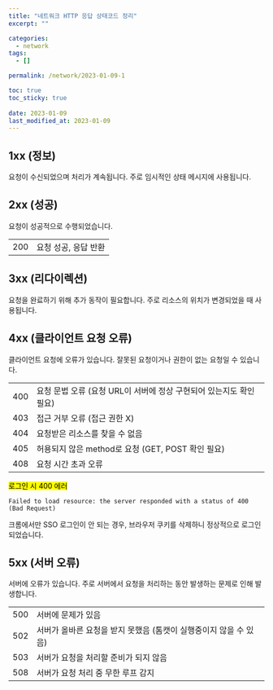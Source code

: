 ```yaml
---
title: "네트워크 HTTP 응답 상태코드 정리"
excerpt: ""

categories:
  - network
tags:
  - []

permalink: /network/2023-01-09-1

toc: true
toc_sticky: true
 
date: 2023-01-09
last_modified_at: 2023-01-09
---
```


## 1xx (정보)
요청이 수신되었으며 처리가 계속됩니다. 주로 임시적인 상태 메시지에 사용됩니다.

## 2xx (성공)
요청이 성공적으로 수행되었습니다.
<table class="table_2_left">
  <tbody>
    <tr>
      <td>200</td>
      <td>요청 성공, 응답 반환</td>
    </tr>
  </tbody>
</table>

## 3xx (리다이렉션)
요청을 완료하기 위해 추가 동작이 필요합니다. 주로 리소스의 위치가 변경되었을 때 사용됩니다.

## 4xx (클라이언트 요청 오류)
클라이언트 요청에 오류가 있습니다. 잘못된 요청이거나 권한이 없는 요청일 수 있습니다.  
<table class="table_2_left">
  <tbody>
    <tr>
      <td>400</td>
      <td>요청 문법 오류 (요청 URL이 서버에 정상 구현되어 있는지도 확인 필요)</td>
    </tr>
    <tr>
      <td>403</td>
      <td>접근 거부 오류 (접근 권한 X)</td>
    </tr>
    <tr>
      <td>404</td>
      <td>요청받은 리소스를 찾을 수 없음</td>
    </tr>
    <tr>
      <td>405</td>
      <td>허용되지 않은 method로 요청 (GET, POST 확인 필요)</td>
    </tr>
    <tr>
      <td>408 </td>
      <td>요청 시간 초과 오류</td>
    </tr>
  </tbody>
</table>

<mark>로그인 시 400 에러</mark>  
```
Failed to load resource: the server responded with a status of 400 (Bad Request)
```
크롬에서만 SSO 로그인이 안 되는 경우, 브라우저 쿠키를 삭제하니 정상적으로 로그인 되었습니다.

## 5xx (서버 오류)
서버에 오류가 있습니다. 주로 서버에서 요청을 처리하는 동안 발생하는 문제로 인해 발생합니다.
<table class="table_2_left">
  <tbody>
    <tr>
      <td>500</td>
      <td>서버에 문제가 있음</td>
    </tr>
    <tr>
      <td>502</td>
      <td>서버가 올바른 요청을 받지 못했음 (톰캣이 실행중이지 않을 수 있음)</td>
    </tr>
    <tr>
      <td>503</td>
      <td>서버가 요청을 처리할 준비가 되지 않음</td>
    </tr>
    <tr>
      <td>508 </td>
      <td>서버가 요청 처리 중 무한 루프 감지</td>
    </tr>
  </tbody>
</table>